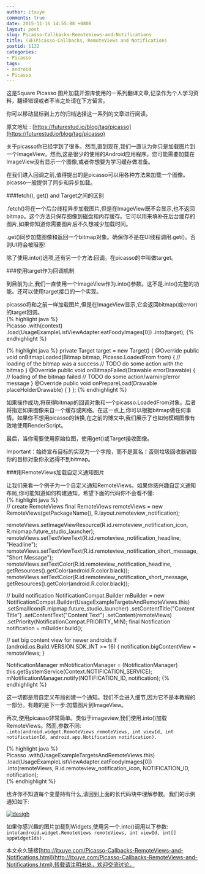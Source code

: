 ```yaml
---
author: itxuye
comments: true
date: 2015-11-16 14:55:08 +0800
layout: post
slug: Picasso-Callbacks-RemoteViews-and-Notifications
title: (译)Picasso-Callbacks, RemoteViews and Notifications
postid: 1132
categories: 
- Picasso
tags:
- android
- Picasso
--- 
```

这是Square Picasso 图片加载开源库使用的一系列翻译文章,记录作为个人学习资料，翻译错误或者不当之处请在下方留言。  
  
你可以移动鼠标到上方的归档选择这一系列的文章进行阅读。  
  
原文地址 : [https://futurestud.io/blog/tag/picasso](https://futurestud.io/blog/tag/picasso)  
  
关于picasso你已经学到了很多。然而,直到现在,我们一直认为你只是加载图片到一个ImageView。然而,这是很少的使用的Android应用程序。您可能需要加载在ImageView没有显示一个图像,或者你想要为学习缓存做准备。  
  
<!-- more -->    
  
在我们进入回调之前,值得提出的是picasso可以用各种方法来加载一个图像。picasso一般提供了同步和异步加载。 
  
###fetch(), get() and Target之间的区别  
  
.fetch()将在一个后台线程异步加载图片,但是在ImageView既不会显示,也不返回bitmap。这个方法只保存图像到磁盘和内存缓存。它可以用来填补在后台缓存的图片,如果你知道你需要图片后不久想减少加载时间。  
  
.get()同步加载图像和返回一个bitmap对象。确保你不是在UI线程调用.get()。否则UI将会被阻塞!    
  
除了使用.into()选项,还有另一个方法:回调。在picasso的中叫做target。  
  
###使用target作为回调机制  
  
到目前为止,我们一直使用一个ImageView作为.into()参数。这不是.into()完整的功能。还可以使用target接口的一个实现。  
  
picasso将和之前一样加载图片,但是在ImageView显示,它会返回bitmap(或error)的target回调。  
{% highlight java %}   
Picasso
    .with(context)
    .load(UsageExampleListViewAdapter.eatFoodyImages[0])
    .into(target);
{% endhighlight %} 
  
{% highlight java %}
private Target target = new Target() {
    @Override
    public void onBitmapLoaded(Bitmap bitmap, Picasso.LoadedFrom from) {
        // loading of the bitmap was a success
        // TODO do some action with the bitmap
    }
    @Override
    public void onBitmapFailed(Drawable errorDrawable) {
        // loading of the bitmap failed
        // TODO do some action/warning/error message
    }
    @Override
    public void onPrepareLoad(Drawable placeHolderDrawable) {
    }
};
{% endhighlight %}   
  
如果操作成功,将获得bitmap的回调对象和一个picasso.LoadedFrom对象。后者将指定如果图像来自一个缓存或网络。在这一点上,你可以根据bitmap做任何事情。如果你不想用picasso的转换,在之前的博文中,我们展示了也如何模糊图像有效地使用RenderScript。   
  
最后，当你需要使用原始位图，使用get()或Target接收图像。  

Important：始终宣布目标的实现为一个字段，而不是匿名！否则垃圾回收器销毁你的目标对象你永远得不到bitmap。   
  
###用RemoteViews加载自定义通知图片  
  
让我们来看一个例子为一个自定义通知RemoteViews。如果你感兴趣自定义通知布局,你可能知道如何构建通知。希望下面的代码你不会看不懂:  
{% highlight java %}  
// create RemoteViews
final RemoteViews remoteViews = new RemoteViews(getPackageName(), R.layout.remoteview_notification);

remoteViews.setImageViewResource(R.id.remoteview_notification_icon, R.mipmap.future_studio_launcher);
remoteViews.setTextViewText(R.id.remoteview_notification_headline, "Headline");
remoteViews.setTextViewText(R.id.remoteview_notification_short_message, "Short Message");
remoteViews.setTextColor(R.id.remoteview_notification_headline, getResources().getColor(android.R.color.black));
remoteViews.setTextColor(R.id.remoteview_notification_short_message, getResources().getColor(android.R.color.black));

// build notification
NotificationCompat.Builder mBuilder = new NotificationCompat.Builder(UsageExampleTargetsAndRemoteViews.this)
    .setSmallIcon(R.mipmap.future_studio_launcher)
    .setContentTitle("Content Title")
    .setContentText("Content Text")
    .setContent(remoteViews)
    .setPriority(NotificationCompat.PRIORITY_MIN);
final Notification notification = mBuilder.build();

// set big content view for newer androids
if (android.os.Build.VERSION.SDK_INT >= 16) {
    notification.bigContentView = remoteViews;
}

NotificationManager mNotificationManager = (NotificationManager) this.getSystemService(Context.NOTIFICATION_SERVICE);
mNotificationManager.notify(NOTIFICATION_ID, notification); 
{% endhighlight %}   
  
这一切都是用自定义布局创建一个通知。我们不会进入细节,因为它不是本教程的一部分。有趣的是下一步:加载图片到ImageView。  
  
再次,使用picasso非常简单。类似于imageview,我们使用.into()加载RemoteViews。然而,参数不同:  
```.into(android.widget.RemoteViews remoteViews, int viewId, int notificationId, android.app.Notification notification).```  
  
{% highlight java %}  
Picasso
    .with(UsageExampleTargetsAndRemoteViews.this)
    .load(UsageExampleListViewAdapter.eatFoodyImages[0])
    .into(remoteViews, R.id.remoteview_notification_icon, NOTIFICATION_ID, notification);  
{% endhighlight %}  
  
也许你不知道每个变量持有什么,请回到上面的长代码块中理解参数。我们的示例通知如下:    
  
[![desigh](http://7s1s78.com1.z0.glb.clouddn.com/picasso-notifcation--1-.jpg)](http://7s1s78.com1.z0.glb.clouddn.com/picasso-notifcation--1-.jpg)    
  
如果你感兴趣的图片加载到Widgets,使用另一个.into()调用以下参数:   
```into(android.widget.RemoteViews remoteViews, int viewId, int[] appWidgetIds).```  
  
本文永久链接[http://itxuye.com/Picasso-Callbacks-RemoteViews-and-Notifications.html](http://itxuye.com/Picasso-Callbacks-RemoteViews-and-Notifications.html),转载请注明出处，欢迎交流讨论。  

  

